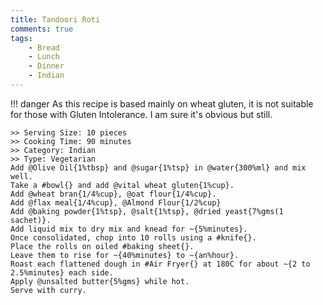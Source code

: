 ```yaml
---
title: Tandoori Roti
comments: true
tags:
    - Bread
    - Lunch
    - Dinner
    - Indian
---
```


!!! danger
    As this recipe is based mainly on wheat gluten, it is not suitable for those with Gluten Intolerance. I am sure it's obvious but still.

```cooklang
>> Serving Size: 10 pieces
>> Cooking Time: 90 minutes
>> Category: Indian
>> Type: Vegetarian
Add @Olive Oil{1%tbsp} and @sugar{1%tsp} in @water{300%ml} and mix well.
Take a #bowl{} and add @vital wheat gluten{1%cup}.
Add @wheat bran{1/4%cup}, @oat flour{1/4%cup}.
Add @flax meal{1/4%cup}, @Almond Flour{1/2%cup}
Add @baking powder{1%tsp}, @salt{1%tsp}, @dried yeast{7%gms(1 sachet)}.
Add liquid mix to dry mix and knead for ~{5%minutes}.
Once consolidated, chop into 10 rolls using a #knife{}. 
Place the rolls on oiled #baking sheet{}.
Leave them to rise for ~{40%minutes} to ~{an%hour}.
Roast each flattened dough in #Air Fryer{} at 180C for about ~{2 to 2.5%minutes} each side.
Apply @unsalted butter{5%gms} while hot.
Serve with curry.
```

